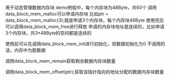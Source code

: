 用于动态管理数据内存块
demo例程中，每个内存块为48Byte，共60个
调用data_block_mem_malloc可以申请内存块
比如ptr = data_block_mem_malloc(3);就是申请3个内存块，每个内存块48Byte
使用完后可以调用data_block_mem_free进行释放
申请的内存块地址是连续的，比如申请3个内存块，共3*48Byte的空间都是连续的

使用前可以先调用data_block_mem_init进行初始化，将数据初始化为0
不调用的话，内存中为脏数据

调用data_block_mem_remain获取剩余数据内存块数量

调用data_block_mem_offset(ptr);获取该指针指向的地址分配的数据内存块数量
